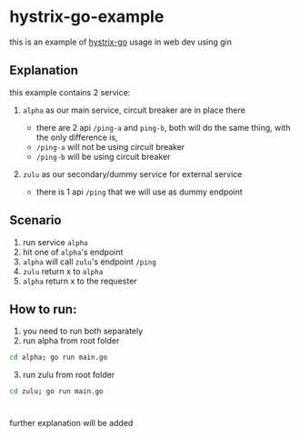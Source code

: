 # hystrix-go-example

this is an example of [hystrix-go](https://github.com/afex/hystrix-go) usage in web dev using gin

## Explanation

this example contains 2 service: 
1. `alpha` as our main service, circuit breaker are in place there
   - there are 2 api `/ping-a` and `ping-b`, both will do the same thing, with the only difference is,
   - `/ping-a` will not be using circuit breaker
   - `/ping-b` will be using circuit breaker

2. `zulu` as our secondary/dummy service for external service
   - there is 1 api `/ping` that we will use as dummy endpoint

## Scenario
1. run service `alpha`
2. hit one of `alpha`'s endpoint
3. `alpha` will call `zulu`'s endpoint `/ping`
4. `zulu` return x to `alpha`
5. `alpha` return x to the requester

## How to run:
1. you need to run both separately
2. run alpha from root folder
 ```bash
 cd alpha; go run main.go
 ```
3. run zulu from root folder
 ```bash
 cd zulu; go run main.go
 ```

#

further explanation will be added
